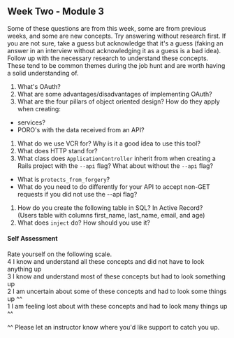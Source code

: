 ## Week Two - Module 3

Some of these questions are from this week, some are from previous weeks, and some are new concepts. Try answering without research first. If you are not sure, take a guess but acknowledge that it's a guess (faking an answer in an interview without acknowledging it as a guess is a bad idea). Follow up with the necessary research to understand these concepts. These tend to be common themes during the job hunt and are worth having a solid understanding of.

1. What's OAuth?
1. What are some advantages/disadvantages of implementing OAuth?
1. What are the four pillars of object oriented design? How do they apply when creating:
  * services?
  * PORO's with the data received from an API?
1. What do we use VCR for? Why is it a good idea to use this tool?
1. What does HTTP stand for?
1. What class does `ApplicationController` inherit from when creating a Rails project with the `--api` flag? What about without the `--api` flag?
  * What is `protects_from_forgery`?
  * What do you need to do differently for your API to accept non-GET requests if you did not use the --api flag?
1. How do you create the following table in SQL? In Active Record?   
   (Users table with columns first_name, last_name, email, and age)   
1. What does `inject` do? How should you use it?
#### Self Assessment  
Rate yourself on the following scale.  
4 I know and understand all these concepts and did not have to look anything up  
3 I know and understand most of these concepts but had to look something up  
2 I am uncertain about some of these concepts and had to look some things up ^^  
1 I am feeling lost about with these concepts and had to look many things up ^^  

^^ Please let an instructor know where you'd like support to catch you up.
